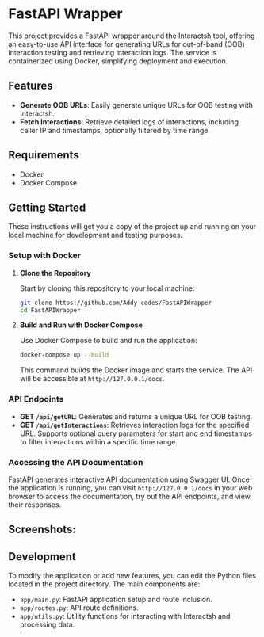 
# FastAPI Wrapper

This project provides a FastAPI wrapper around the Interactsh tool, offering an easy-to-use API interface for generating URLs for out-of-band (OOB) interaction testing and retrieving interaction logs. The service is containerized using Docker, simplifying deployment and execution.

## Features

- **Generate OOB URLs**: Easily generate unique URLs for OOB testing with Interactsh.
- **Fetch Interactions**: Retrieve detailed logs of interactions, including caller IP and timestamps, optionally filtered by time range.

## Requirements

- Docker
- Docker Compose

## Getting Started

These instructions will get you a copy of the project up and running on your local machine for development and testing purposes.

### Setup with Docker

1. **Clone the Repository**

   Start by cloning this repository to your local machine:

   ```bash
   git clone https://github.com/Addy-codes/FastAPIWrapper
   cd FastAPIWrapper
   ```

2. **Build and Run with Docker Compose**

   Use Docker Compose to build and run the application:

   ```bash
   docker-compose up --build
   ```

   This command builds the Docker image and starts the service. The API will be accessible at `http://127.0.0.1/docs`.

### API Endpoints

- **GET `/api/getURL`**: Generates and returns a unique URL for OOB testing.
- **GET `/api/getInteractions`**: Retrieves interaction logs for the specified URL. Supports optional query parameters for start and end timestamps to filter interactions within a specific time range.

### Accessing the API Documentation

FastAPI generates interactive API documentation using Swagger UI. Once the application is running, you can visit `http://127.0.0.1/docs` in your web browser to access the documentation, try out the API endpoints, and view their responses.

## Screenshots:



## Development

To modify the application or add new features, you can edit the Python files located in the project directory. The main components are:

- `app/main.py`: FastAPI application setup and route inclusion.
- `app/routes.py`: API route definitions.
- `app/utils.py`: Utility functions for interacting with Interactsh and processing data.
